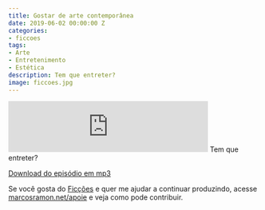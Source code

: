 ```yaml
---
title: Gostar de arte contemporânea
date: 2019-06-02 00:00:00 Z
categories:
- ficcoes
tags:
- Arte
- Entretenimento
- Estética
description: Tem que entreter?
image: ficcoes.jpg
---
```


<iframe src="https://anchor.fm/podcastficcoes/embed/episodes/Gostar-de-arte-contempornea-e47j33" height="102px" width="400px" frameborder="0" scrolling="no"></iframe>
Tem que entreter?

[Download do episódio em mp3](https://s3-us-west-2.amazonaws.com/anchor-audio-bank/production/2019-5-2/16320889-44100-2-e70474795f351.mp3)
 
Se você gosta do [Ficções](https://marcosramon.net/ficcoes/) e quer me ajudar a continuar produzindo, acesse [marcosramon.net/apoie](https://marcosramon.net/apoie/) e veja como pode contribuir.
